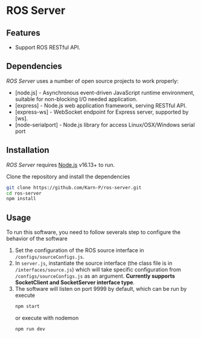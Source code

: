 # ROS Server
## Features
- Support ROS RESTful API.

## Dependencies
_ROS Server_ uses a number of open source projects to work properly:

- [node.js] - Asynchronous event-driven JavaScript runtime environment, suitable for non-blocking I/O needed application.
- [express] - Node.js web application framework, serving RESTful API.
- [express-ws] - WebSocket endpoint for Express server, supported by [ws].
- [node-serialport] - Node.js library for access Linux/OSX/Windows serial port
  
## Installation
_ROS Server_ requires [Node.js](https://nodejs.org/) v16.13+ to run.

Clone the repository and install the dependencies

```sh
git clone https://github.com/Karn-P/ros-server.git
cd ros-server
npm install
```

## Usage
To run this software, you need to follow severals step to configure the behavior of the software
1. Set the configuration of the ROS source interface in `/configs/sourceConfigs.js`.
2. In `server.js`, instantiate the source interface (the class file is in `/interfaces/source.js`) which will take specific configuration from `/configs/sourceConfigs.js` as an argument. __Currently supports SocketClient and SocketServer interface type__.
3. The software will listen on port 9999 by default, which can be run by execute
   ```sh
   npm start
   ```
   or execute with nodemon
   ```sh
   npm run dev
   ```